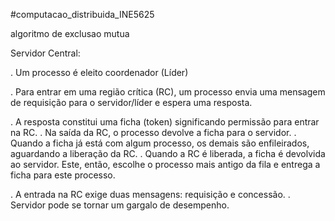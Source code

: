 #computacao_distribuida_INE5625

algoritmo de exclusao mutua

Servidor Central:

. Um processo é eleito coordenador (Líder)

. Para entrar em uma região crítica (RC), um processo envia uma mensagem de requisição para o servidor/líder e espera uma resposta.

. A resposta constitui uma ficha (token)
significando permissão para entrar na RC.
. Na saída da RC, o processo devolve a ficha para o
servidor.
. Quando a ficha já está com algum processo, os demais
são enfileirados, aguardando a liberação da RC.
. Quando a RC é liberada, a ficha é devolvida ao
servidor. Este, então, escolhe o processo mais antigo da
fila e entrega a ficha para este processo.

. A entrada na RC exige duas mensagens:
requisição e concessão.
. Servidor pode se tornar um gargalo de
desempenho.
